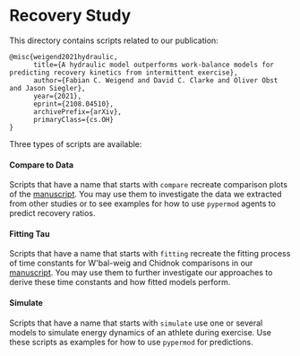 # Recovery Study

This directory contains scripts related to our publication:
```
@misc{weigend2021hydraulic,
      title={A hydraulic model outperforms work-balance models for predicting recovery kinetics from intermittent exercise}, 
      author={Fabian C. Weigend and David C. Clarke and Oliver Obst and Jason Siegler},
      year={2021},
      eprint={2108.04510},
      archivePrefix={arXiv},
      primaryClass={cs.OH}
}
```
Three types of scripts are available:

#### Compare to Data

Scripts that have a name that starts with `compare` recreate comparison plots of the [manuscript](https://arxiv.org/abs/2108.04510). You may use them to investigate the data we extracted from other studies or to see examples for how to use `pypermod` agents to predict recovery ratios.

#### Fitting Tau

Scripts that have a name that starts with `fitting` recreate the fitting process of time constants for W'bal-weig and Chidnok comparisons in our [manuscript](https://arxiv.org/abs/2108.04510). You may use them to further investigate our approaches to derive these time constants and how fitted models perform.

#### Simulate

Scripts that have a name that starts with `simulate` use one or several models to simulate energy dynamics of an athlete during exercise. Use these scripts as examples for how to use `pypermod` for predictions.